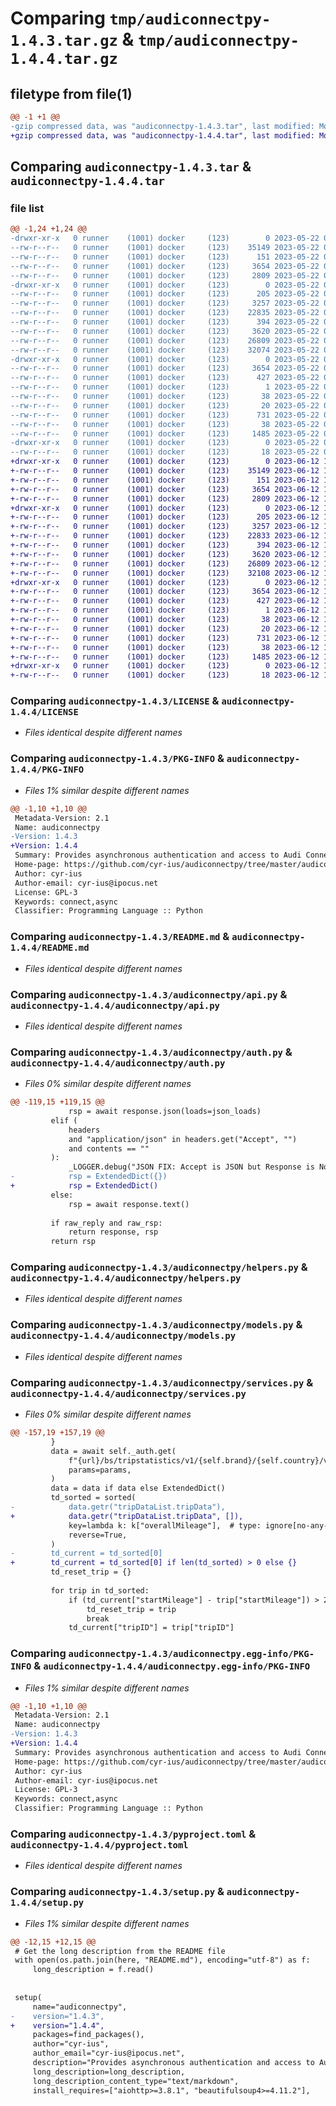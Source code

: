 # Comparing `tmp/audiconnectpy-1.4.3.tar.gz` & `tmp/audiconnectpy-1.4.4.tar.gz`

## filetype from file(1)

```diff
@@ -1 +1 @@
-gzip compressed data, was "audiconnectpy-1.4.3.tar", last modified: Mon May 22 06:56:27 2023, max compression
+gzip compressed data, was "audiconnectpy-1.4.4.tar", last modified: Mon Jun 12 17:18:07 2023, max compression
```

## Comparing `audiconnectpy-1.4.3.tar` & `audiconnectpy-1.4.4.tar`

### file list

```diff
@@ -1,24 +1,24 @@
-drwxr-xr-x   0 runner    (1001) docker     (123)        0 2023-05-22 06:56:27.122575 audiconnectpy-1.4.3/
--rw-r--r--   0 runner    (1001) docker     (123)    35149 2023-05-22 06:56:14.000000 audiconnectpy-1.4.3/LICENSE
--rw-r--r--   0 runner    (1001) docker     (123)      151 2023-05-22 06:56:14.000000 audiconnectpy-1.4.3/MANIFEST.in
--rw-r--r--   0 runner    (1001) docker     (123)     3654 2023-05-22 06:56:27.122575 audiconnectpy-1.4.3/PKG-INFO
--rw-r--r--   0 runner    (1001) docker     (123)     2809 2023-05-22 06:56:14.000000 audiconnectpy-1.4.3/README.md
-drwxr-xr-x   0 runner    (1001) docker     (123)        0 2023-05-22 06:56:27.118575 audiconnectpy-1.4.3/audiconnectpy/
--rw-r--r--   0 runner    (1001) docker     (123)      205 2023-05-22 06:56:14.000000 audiconnectpy-1.4.3/audiconnectpy/__init__.py
--rw-r--r--   0 runner    (1001) docker     (123)     3257 2023-05-22 06:56:14.000000 audiconnectpy-1.4.3/audiconnectpy/api.py
--rw-r--r--   0 runner    (1001) docker     (123)    22835 2023-05-22 06:56:14.000000 audiconnectpy-1.4.3/audiconnectpy/auth.py
--rw-r--r--   0 runner    (1001) docker     (123)      394 2023-05-22 06:56:14.000000 audiconnectpy-1.4.3/audiconnectpy/exceptions.py
--rw-r--r--   0 runner    (1001) docker     (123)     3620 2023-05-22 06:56:14.000000 audiconnectpy-1.4.3/audiconnectpy/helpers.py
--rw-r--r--   0 runner    (1001) docker     (123)    26809 2023-05-22 06:56:14.000000 audiconnectpy-1.4.3/audiconnectpy/models.py
--rw-r--r--   0 runner    (1001) docker     (123)    32074 2023-05-22 06:56:14.000000 audiconnectpy-1.4.3/audiconnectpy/services.py
-drwxr-xr-x   0 runner    (1001) docker     (123)        0 2023-05-22 06:56:27.122575 audiconnectpy-1.4.3/audiconnectpy.egg-info/
--rw-r--r--   0 runner    (1001) docker     (123)     3654 2023-05-22 06:56:27.000000 audiconnectpy-1.4.3/audiconnectpy.egg-info/PKG-INFO
--rw-r--r--   0 runner    (1001) docker     (123)      427 2023-05-22 06:56:27.000000 audiconnectpy-1.4.3/audiconnectpy.egg-info/SOURCES.txt
--rw-r--r--   0 runner    (1001) docker     (123)        1 2023-05-22 06:56:27.000000 audiconnectpy-1.4.3/audiconnectpy.egg-info/dependency_links.txt
--rw-r--r--   0 runner    (1001) docker     (123)       38 2023-05-22 06:56:27.000000 audiconnectpy-1.4.3/audiconnectpy.egg-info/requires.txt
--rw-r--r--   0 runner    (1001) docker     (123)       20 2023-05-22 06:56:27.000000 audiconnectpy-1.4.3/audiconnectpy.egg-info/top_level.txt
--rw-r--r--   0 runner    (1001) docker     (123)      731 2023-05-22 06:56:14.000000 audiconnectpy-1.4.3/pyproject.toml
--rw-r--r--   0 runner    (1001) docker     (123)       38 2023-05-22 06:56:27.122575 audiconnectpy-1.4.3/setup.cfg
--rw-r--r--   0 runner    (1001) docker     (123)     1485 2023-05-22 06:56:26.000000 audiconnectpy-1.4.3/setup.py
-drwxr-xr-x   0 runner    (1001) docker     (123)        0 2023-05-22 06:56:27.122575 audiconnectpy-1.4.3/tests/
--rw-r--r--   0 runner    (1001) docker     (123)       18 2023-05-22 06:56:14.000000 audiconnectpy-1.4.3/tests/__init__.py
+drwxr-xr-x   0 runner    (1001) docker     (123)        0 2023-06-12 17:18:07.475040 audiconnectpy-1.4.4/
+-rw-r--r--   0 runner    (1001) docker     (123)    35149 2023-06-12 17:17:56.000000 audiconnectpy-1.4.4/LICENSE
+-rw-r--r--   0 runner    (1001) docker     (123)      151 2023-06-12 17:17:56.000000 audiconnectpy-1.4.4/MANIFEST.in
+-rw-r--r--   0 runner    (1001) docker     (123)     3654 2023-06-12 17:18:07.475040 audiconnectpy-1.4.4/PKG-INFO
+-rw-r--r--   0 runner    (1001) docker     (123)     2809 2023-06-12 17:17:56.000000 audiconnectpy-1.4.4/README.md
+drwxr-xr-x   0 runner    (1001) docker     (123)        0 2023-06-12 17:18:07.475040 audiconnectpy-1.4.4/audiconnectpy/
+-rw-r--r--   0 runner    (1001) docker     (123)      205 2023-06-12 17:17:56.000000 audiconnectpy-1.4.4/audiconnectpy/__init__.py
+-rw-r--r--   0 runner    (1001) docker     (123)     3257 2023-06-12 17:17:56.000000 audiconnectpy-1.4.4/audiconnectpy/api.py
+-rw-r--r--   0 runner    (1001) docker     (123)    22833 2023-06-12 17:17:56.000000 audiconnectpy-1.4.4/audiconnectpy/auth.py
+-rw-r--r--   0 runner    (1001) docker     (123)      394 2023-06-12 17:17:56.000000 audiconnectpy-1.4.4/audiconnectpy/exceptions.py
+-rw-r--r--   0 runner    (1001) docker     (123)     3620 2023-06-12 17:17:56.000000 audiconnectpy-1.4.4/audiconnectpy/helpers.py
+-rw-r--r--   0 runner    (1001) docker     (123)    26809 2023-06-12 17:17:56.000000 audiconnectpy-1.4.4/audiconnectpy/models.py
+-rw-r--r--   0 runner    (1001) docker     (123)    32108 2023-06-12 17:17:56.000000 audiconnectpy-1.4.4/audiconnectpy/services.py
+drwxr-xr-x   0 runner    (1001) docker     (123)        0 2023-06-12 17:18:07.475040 audiconnectpy-1.4.4/audiconnectpy.egg-info/
+-rw-r--r--   0 runner    (1001) docker     (123)     3654 2023-06-12 17:18:07.000000 audiconnectpy-1.4.4/audiconnectpy.egg-info/PKG-INFO
+-rw-r--r--   0 runner    (1001) docker     (123)      427 2023-06-12 17:18:07.000000 audiconnectpy-1.4.4/audiconnectpy.egg-info/SOURCES.txt
+-rw-r--r--   0 runner    (1001) docker     (123)        1 2023-06-12 17:18:07.000000 audiconnectpy-1.4.4/audiconnectpy.egg-info/dependency_links.txt
+-rw-r--r--   0 runner    (1001) docker     (123)       38 2023-06-12 17:18:07.000000 audiconnectpy-1.4.4/audiconnectpy.egg-info/requires.txt
+-rw-r--r--   0 runner    (1001) docker     (123)       20 2023-06-12 17:18:07.000000 audiconnectpy-1.4.4/audiconnectpy.egg-info/top_level.txt
+-rw-r--r--   0 runner    (1001) docker     (123)      731 2023-06-12 17:17:56.000000 audiconnectpy-1.4.4/pyproject.toml
+-rw-r--r--   0 runner    (1001) docker     (123)       38 2023-06-12 17:18:07.475040 audiconnectpy-1.4.4/setup.cfg
+-rw-r--r--   0 runner    (1001) docker     (123)     1485 2023-06-12 17:18:05.000000 audiconnectpy-1.4.4/setup.py
+drwxr-xr-x   0 runner    (1001) docker     (123)        0 2023-06-12 17:18:07.475040 audiconnectpy-1.4.4/tests/
+-rw-r--r--   0 runner    (1001) docker     (123)       18 2023-06-12 17:17:56.000000 audiconnectpy-1.4.4/tests/__init__.py
```

### Comparing `audiconnectpy-1.4.3/LICENSE` & `audiconnectpy-1.4.4/LICENSE`

 * *Files identical despite different names*

### Comparing `audiconnectpy-1.4.3/PKG-INFO` & `audiconnectpy-1.4.4/PKG-INFO`

 * *Files 1% similar despite different names*

```diff
@@ -1,10 +1,10 @@
 Metadata-Version: 2.1
 Name: audiconnectpy
-Version: 1.4.3
+Version: 1.4.4
 Summary: Provides asynchronous authentication and access to Audi Connect
 Home-page: https://github.com/cyr-ius/audiconnectpy/tree/master/audiconnectpy
 Author: cyr-ius
 Author-email: cyr-ius@ipocus.net
 License: GPL-3
 Keywords: connect,async
 Classifier: Programming Language :: Python
```

### Comparing `audiconnectpy-1.4.3/README.md` & `audiconnectpy-1.4.4/README.md`

 * *Files identical despite different names*

### Comparing `audiconnectpy-1.4.3/audiconnectpy/api.py` & `audiconnectpy-1.4.4/audiconnectpy/api.py`

 * *Files identical despite different names*

### Comparing `audiconnectpy-1.4.3/audiconnectpy/auth.py` & `audiconnectpy-1.4.4/audiconnectpy/auth.py`

 * *Files 0% similar despite different names*

```diff
@@ -119,15 +119,15 @@
             rsp = await response.json(loads=json_loads)
         elif (
             headers
             and "application/json" in headers.get("Accept", "")
             and contents == ""
         ):
             _LOGGER.debug("JSON FIX: Accept is JSON but Response is None")
-            rsp = ExtendedDict({})
+            rsp = ExtendedDict()
         else:
             rsp = await response.text()
 
         if raw_reply and raw_rsp:
             return response, rsp
         return rsp
```

### Comparing `audiconnectpy-1.4.3/audiconnectpy/helpers.py` & `audiconnectpy-1.4.4/audiconnectpy/helpers.py`

 * *Files identical despite different names*

### Comparing `audiconnectpy-1.4.3/audiconnectpy/models.py` & `audiconnectpy-1.4.4/audiconnectpy/models.py`

 * *Files identical despite different names*

### Comparing `audiconnectpy-1.4.3/audiconnectpy/services.py` & `audiconnectpy-1.4.4/audiconnectpy/services.py`

 * *Files 0% similar despite different names*

```diff
@@ -157,19 +157,19 @@
         }
         data = await self._auth.get(
             f"{url}/bs/tripstatistics/v1/{self.brand}/{self.country}/vehicles/{vin.upper()}/tripdata/{knd}",
             params=params,
         )
         data = data if data else ExtendedDict()
         td_sorted = sorted(
-            data.getr("tripDataList.tripData"),
+            data.getr("tripDataList.tripData", []),
             key=lambda k: k["overallMileage"],  # type: ignore[no-any-return]
             reverse=True,
         )
-        td_current = td_sorted[0]
+        td_current = td_sorted[0] if len(td_sorted) > 0 else {}
         td_reset_trip = {}
 
         for trip in td_sorted:
             if (td_current["startMileage"] - trip["startMileage"]) > 2:
                 td_reset_trip = trip
                 break
             td_current["tripID"] = trip["tripID"]
```

### Comparing `audiconnectpy-1.4.3/audiconnectpy.egg-info/PKG-INFO` & `audiconnectpy-1.4.4/audiconnectpy.egg-info/PKG-INFO`

 * *Files 1% similar despite different names*

```diff
@@ -1,10 +1,10 @@
 Metadata-Version: 2.1
 Name: audiconnectpy
-Version: 1.4.3
+Version: 1.4.4
 Summary: Provides asynchronous authentication and access to Audi Connect
 Home-page: https://github.com/cyr-ius/audiconnectpy/tree/master/audiconnectpy
 Author: cyr-ius
 Author-email: cyr-ius@ipocus.net
 License: GPL-3
 Keywords: connect,async
 Classifier: Programming Language :: Python
```

### Comparing `audiconnectpy-1.4.3/pyproject.toml` & `audiconnectpy-1.4.4/pyproject.toml`

 * *Files identical despite different names*

### Comparing `audiconnectpy-1.4.3/setup.py` & `audiconnectpy-1.4.4/setup.py`

 * *Files 1% similar despite different names*

```diff
@@ -12,15 +12,15 @@
 # Get the long description from the README file
 with open(os.path.join(here, "README.md"), encoding="utf-8") as f:
     long_description = f.read()
 
 
 setup(
     name="audiconnectpy",
-    version="1.4.3",
+    version="1.4.4",
     packages=find_packages(),
     author="cyr-ius",
     author_email="cyr-ius@ipocus.net",
     description="Provides asynchronous authentication and access to Audi Connect",
     long_description=long_description,
     long_description_content_type="text/markdown",
     install_requires=["aiohttp>=3.8.1", "beautifulsoup4>=4.11.2"],
```


